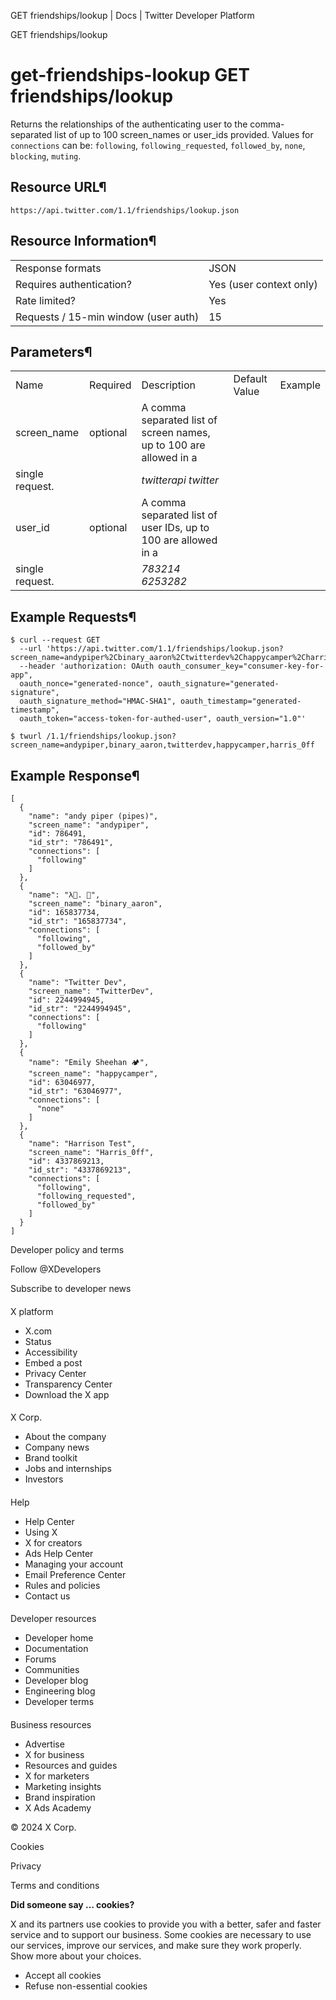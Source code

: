 
GET friendships/lookup | Docs | Twitter Developer Platform 

GET friendships/lookup

get-friendships-lookup
GET friendships/lookup
======================

Returns the relationships of the authenticating user to the
comma-separated list of up to 100 screen\_names or user\_ids provided.
Values for `connections` can be: `following`,
`following_requested`, `followed_by`,
`none`, `blocking`, `muting`.

Resource URL¶
-------------

`https://api.twitter.com/1.1/friendships/lookup.json`

Resource Information¶
---------------------

|  |  |
| --- | --- |
| Response formats | JSON |
| Requires authentication? | Yes (user context only) |
| Rate limited? | Yes |
| Requests / 15-min window (user auth) | 15 |

Parameters¶
-----------

|  |  |  |  |  |
| --- | --- | --- | --- | --- |
| Name | Required | Description | Default Value | Example |
| screen\_name | optional | A comma separated list of screen names, up to 100 are allowed in a
single request. |  | *twitterapi twitter* |
| user\_id | optional | A comma separated list of user IDs, up to 100 are allowed in a
single request. |  | *783214 6253282* |

Example Requests¶
-----------------

```
$ curl --request GET 
  --url 'https://api.twitter.com/1.1/friendships/lookup.json?screen_name=andypiper%2Cbinary_aaron%2Ctwitterdev%2Chappycamper%2Charris_0ff' 
  --header 'authorization: OAuth oauth_consumer_key="consumer-key-for-app", 
  oauth_nonce="generated-nonce", oauth_signature="generated-signature", 
  oauth_signature_method="HMAC-SHA1", oauth_timestamp="generated-timestamp", 
  oauth_token="access-token-for-authed-user", oauth_version="1.0"'
```

```
$ twurl /1.1/friendships/lookup.json?screen_name=andypiper,binary_aaron,twitterdev,happycamper,harris_0ff
```
Example Response¶
-----------------

```
[
  {
    "name": "andy piper (pipes)",
    "screen_name": "andypiper",
    "id": 786491,
    "id_str": "786491",
    "connections": [
      "following"
    ]
  },
  {
    "name": "λ🥑. 🍞",
    "screen_name": "binary_aaron",
    "id": 165837734,
    "id_str": "165837734",
    "connections": [
      "following",
      "followed_by"
    ]
  },
  {
    "name": "Twitter Dev",
    "screen_name": "TwitterDev",
    "id": 2244994945,
    "id_str": "2244994945",
    "connections": [
      "following"
    ]
  },
  {
    "name": "Emily Sheehan 🏕",
    "screen_name": "happycamper",
    "id": 63046977,
    "id_str": "63046977",
    "connections": [
      "none"
    ]
  },
  {
    "name": "Harrison Test",
    "screen_name": "Harris_0ff",
    "id": 4337869213,
    "id_str": "4337869213",
    "connections": [
      "following",
      "following_requested",
      "followed_by"
    ]
  }
]
```

Developer policy and terms

Follow @XDevelopers

Subscribe to developer news

#### 
 X platform

* X.com
* Status
* Accessibility
* Embed a post
* Privacy Center
* Transparency Center
* Download the X app

#### 
 X Corp.

* About the company
* Company news
* Brand toolkit
* Jobs and internships
* Investors

#### 
 Help

* Help Center
* Using X
* X for creators
* Ads Help Center
* Managing your account
* Email Preference Center
* Rules and policies
* Contact us

#### 
 Developer resources

* Developer home
* Documentation
* Forums
* Communities
* Developer blog
* Engineering blog
* Developer terms

#### 
 Business resources

* Advertise
* X for business
* Resources and guides
* X for marketers
* Marketing insights
* Brand inspiration
* X Ads Academy

 © 2024 X Corp.

Cookies

Privacy

Terms and conditions

**Did someone say … cookies?**  

 X and its partners use cookies to provide you with a better, safer and
 faster service and to support our business. Some cookies are necessary to use
 our services, improve our services, and make sure they work properly.
 Show more about your choices.

* Accept all cookies
* Refuse non-essential cookies